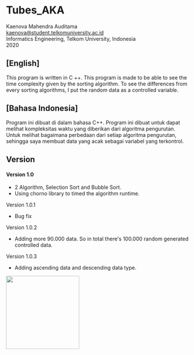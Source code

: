 
# Tubes_AKA 
Kaenova Mahendra Auditama  
kaenova@student.telkomuniversity.ac.id  
Informatics Engineering, Telkom University, Indonesia  
2020

## [English]
This program is written in C ++.  This program is made to be able to see the time complexity given by the sorting algorithm.  To see the differences from every sorting algorithms, I put the random data as a controlled variable.

## [Bahasa Indonesia]
Program ini dibuat di dalam bahasa C++. Program ini dibuat untuk dapat melihat kompleksitas waktu yang diberikan dari algoritma pengurutan. Untuk melihat bagaimana perbedaan dari setiap algoritma pengurutan, sehingga saya membuat data yang acak sebagai variabel yang terkontrol.

## Version
<h4>Version 1.0 </h4>

 - 2 Algorithm, Selection Sort and Bubble Sort.
 - Using chorno library to timed the algorithm runtime.
  
  Version 1.0.1
  
  - Bug fix
  
  Version 1.0.2
  
  - Adding more 90.000 data. So in total there's 100.000 random generated controlled data.
  
  Version 1.0.3
  
  - Adding ascending data and descending data type.


<img  src="https://cdn.discordapp.com/attachments/527433841690804224/791558706508726292/Pre-comp-3.gif"  width="200">
